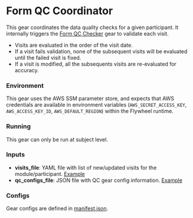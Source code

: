 # Form QC Coordinator

This gear coordinates the data quality checks for a given participant. It internally triggers the [Form QC Checker](../form_qc_checker/index.md) gear to validate each visit.
- Visits are evaluated in the order of the visit date. 
- If a visit fails validation, none of the subsequent visits will be evaluated until the failed visit is fixed.
- If a visit is modified, all the subsequents visits are re-evaluated for accuracy.

### Environment
This gear uses the AWS SSM parameter store, and expects that AWS credentials are available in environment variables (`AWS_SECRET_ACCESS_KEY`, `AWS_ACCESS_KEY_ID`, `AWS_DEFAULT_REGION`) within the Flywheel runtime.


### Running
This gear can only be run at subject level.

### Inputs
- **visits_file**: YAML file with list of new/updated visits for the module/participant. [Example](../../gear/form_qc_coordinator/data/example-input.yaml)
- **qc_configs_file**: JSON file with QC gear config information. [Example](../../gear/form_qc_coordinator/data/qc-gear-configs.json)

### Configs
Gear configs are defined in [manifest.json](../../gear/form_qc_coordinator/src/docker/manifest.json).

